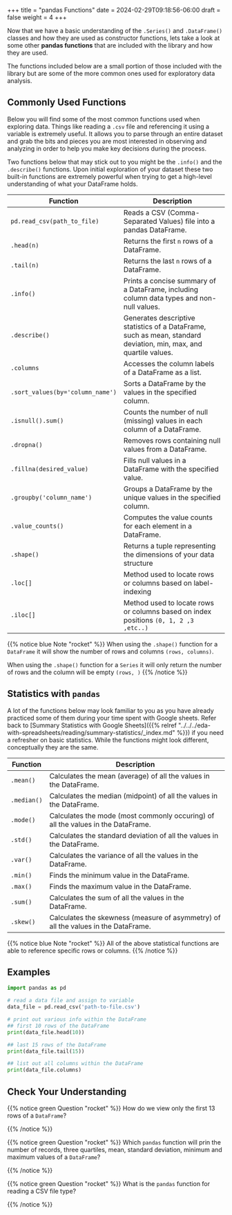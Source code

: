 +++
title = "pandas Functions"
date = 2024-02-29T09:18:56-06:00
draft = false
weight = 4
+++

Now that we have a basic understanding of the `.Series()` and `.DataFrame()` classes and how they are used as constructor functions, lets take a look at some other **pandas functions** that are included with the library and how they are used. 

The functions included below are a small portion of those included with the library but are some of the more common ones used for exploratory data analysis.

## Commonly Used Functions

Below you will find some of the most common functions used when exploring data. Things like reading a `.csv` file and referencing it using a variable is extremely useful. It allows you to parse through an entire dataset and grab the bits and pieces you are most interested in observing and analyzing in order to help you make key decisions during the process.

Two functions below that may stick out to you might be the `.info()` and the `.describe()` functions. Upon initial exploration of your dataset these two built-in functions are extremely powerful when trying to get a high-level understanding of what your DataFrame holds.

| Function | Description |
|-----------|-------------|
| `pd.read_csv(path_to_file)` | Reads a CSV (Comma-Separated Values) file into a pandas DataFrame. |
| `.head(n)` | Returns the first `n` rows of a DataFrame. |
| `.tail(n)` | Returns the last `n` rows of a DataFrame. |
| `.info()` | Prints a concise summary of a DataFrame, including column data types and non-null values. |
| `.describe()` | Generates descriptive statistics of a DataFrame, such as mean, standard deviation, min, max, and quartile values. |
| `.columns` | Accesses the column labels of a DataFrame as a list. |
| `.sort_values(by='column_name')` | Sorts a DataFrame by the values in the specified column. |
| `.isnull().sum()` | Counts the number of null (missing) values in each column of a DataFrame. |
| `.dropna()` | Removes rows containing null values from a DataFrame. |
| `.fillna(desired_value)` | Fills null values in a DataFrame with the specified value. |
| `.groupby('column_name')` | Groups a DataFrame by the unique values in the specified column. |
| `.value_counts()` | Computes the value counts for each element in a DataFrame. |
| `.shape()` | Returns a tuple representing the dimensions of your data structure |
| `.loc[]` | Method used to locate rows or columns based on label-indexing |
| `.iloc[]` | Method used to locate rows or columns based on index positions `(0, 1, 2 ,3 ,etc..)` |

{{% notice blue Note "rocket" %}}
When using the `.shape()` function for a `DataFrame` it will show the number of rows and columns `(rows, columns)`. 

When using the `.shape()` function for a `Series` it will only return the number of rows and the column will be empty `(rows, )`
{{% /notice %}}

## Statistics with `pandas`

A lot of the functions below may look familiar to you as you have already practiced some of them during your time spent with Google sheets. Refer back to [Summary Statistics with Google Sheets]({{% relref "../../../eda-with-spreadsheets/reading/summary-statistics/_index.md" %}}) if you need a refresher on basic statistics. While the functions might look different, conceptually they are the same.

| Function | Description |
|-----------|-------------|
| `.mean()` | Calculates the mean (average) of all the values in the DataFrame. |
| `.median()` | Calculates the median (midpoint) of all the values in the DataFrame. |
| `.mode()` | Calculates the mode (most commonly occuring) of all the values in the DataFrame. |
| `.std()` | Calculates the standard deviation of all the values in the DataFrame. |
| `.var()` | Calculates the variance of all the values in the DataFrame. |
| `.min()` | Finds the minimum value in the DataFrame. |
| `.max()` | Finds the maximum value in the DataFrame. |
| `.sum()` | Calculates the sum of all the values in the DataFrame. |
| `.skew()` | Calculates the skewness (measure of asymmetry) of all the values in the DataFrame. |

{{% notice blue Note "rocket" %}}
All of the above statistical functions are able to reference specific rows or columns.
{{% /notice %}}

## Examples

```python
import pandas as pd

# read a data file and assign to variable
data_file = pd.read_csv('path-to-file.csv')

# print out various info within the DataFrame
## first 10 rows of the DataFrame
print(data_file.head(10))

## last 15 rows of the DataFrame
print(data_file.tail(15))

## list out all columns within the DataFrame
print(data_file.columns)
```

## Check Your Understanding

{{% notice green Question "rocket" %}}
How do we view only the first 13 rows of a `DataFrame`?

<!-- Solution: .head(13) -->
{{% /notice %}}

{{% notice green Question "rocket" %}}
Which `pandas` function will prin the number of records, three quartiles, mean, standard deviation, minimum and maximum values of a `DataFrame`?

<!-- Solution: .describe() -->
{{% /notice %}}

{{% notice green Question "rocket" %}}
What is the `pandas` function for reading a CSV file type?

<!-- Solution: pd.read_csv(path_to_file) -->
{{% /notice %}}